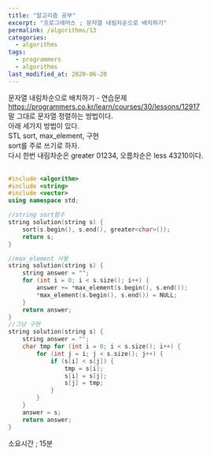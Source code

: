 ```yaml
---
title: "알고리즘 공부"
excerpt: "프로그래머스 ; 문자열 내림차순으로 배치하기"
permalink: /algorithms/13
categories:
  - algorithms
tags:
  - programmers
  - algorithms
last_modified_at: 2020-06-20
---
```


문자열 내림차순으로 배치하기 - 연습문제  
<https://programmers.co.kr/learn/courses/30/lessons/12917>  
말 그대로 문자열 정렬하는 방법이다.  
아래 세가지 방법이 있다.  
STL sort, max_element, 구현  
sort를 주로 쓰기로 하자.  
다시 한번 내림차순은 greater 01234, 오름차순은 less 43210이다.  
<br>
```cpp
#include <algorithm>
#include <string>
#include <vector>
using namespace std;

//string sort함수
string solution(string s) {
    sort(s.begin(), s.end(), greater<char>());
    return s;
}

//max_element 사용
string solution(string s) {
    string answer = "";
    for (int i = 0; i < s.size(); i++) {
        answer += *max_element(s.begin(), s.end());
        *max_element(s.begin(), s.end()) = NULL;
    }
    return answer;
}
//그냥 구현
string solution(string s) {
    string answer = "";
    char tmp for (int i = 0; i < s.size(); i++) {
        for (int j = i; j < s.size(); j++) {
            if (s[i] < s[j]) {
                tmp = s[i];
                s[i] = s[j];
                s[j] = tmp;
            }
        }
    }
    answer = s;
    return answer;
}
```
소요시간 ; 15분
